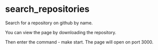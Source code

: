# search_repositories

Search for a repository on github by name.


You can view the page by downloading the repository.

Then enter the command - make start. The page will open on port 3000.

